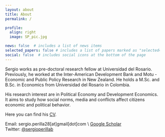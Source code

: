 ```yaml
---
layout: about
title: About
permalink: /

profile:
  align: right
  image: SP_pic.jpg

news: false  # includes a list of news items
selected_papers: false # includes a list of papers marked as "selected={true}"
social: false  # includes social icons at the bottom of the page
---
```


Sergio works as pre-doctoral research fellow at Universidad del Rosario. Previously, he worked at the Inter-American Development Bank and Motu - Economic and Public Policy Research in New Zealand. He holds a M.Sc. and B.Sc. in Economics from Universidad del Rosario in Colombia.

His research interest are in Political Economy and Development Economics. It aims to study how social norms, media and conflicts affect citizens economic and political behavior. 

Here you can find his [CV](https://sergio-perilla.github.io/assets/pdf/CV_SergioPerilla.pdf).

Email: sergio.perilla28[at]gmail[dot]com \ 
[Google Scholar](https://scholar.google.com/citations?user=HFGZ2yUAAAAJ&hl=es&authuser=1) \
Twitter: [@sergioperillab](https://twitter.com/sergioperillab)